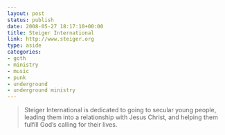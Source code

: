 ```yaml
---
layout: post
status: publish
date: 2008-05-27 18:17:10+00:00
title: Steiger International
link: http://www.steiger.org
type: aside
categories:
- goth
- ministry
- music
- punk
- underground
- underground ministry
---
```


> Steiger International is dedicated to going to secular young people, leading them into a relationship with Jesus Christ, and helping them fulfill God’s calling for their lives.
